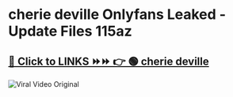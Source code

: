 
 # cherie deville Onlyfans Leaked - Update Files 115az

## <h2><a href="https://clipsfans.com/cherie_deville&ref=git">🔗 Click to LINKS ⏩⏩ 👉 🟢 cherie deville </a></h2>

<a href="https://clipsfans.com/cherie_deville&ref=git" rel="nofollow" data-target="animated-image.originalLink"><img src="https://i.ibb.co.com/xMMVF88/686577567.gif" alt="Viral Video Original" style="max-width: 100%; display: inline-block;" data-target="animated-image.originalImage"></a>

